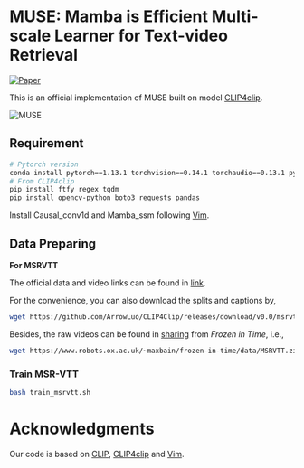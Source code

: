 # MUSE: Mamba is Efficient Multi-scale Learner for Text-video Retrieval
[![Paper](https://img.shields.io/badge/Paper-arxiv.2408.10575-FF6B6B.svg)](https://www.arxiv.org/pdf/2408.10575)

This is an official implementation of MUSE built on model [CLIP4clip](https://github.com/ArrowLuo/CLIP4Clip).

![MUSE](./pictures/MUSE_1.png)

## Requirement
```sh
# Pytorch version
conda install pytorch==1.13.1 torchvision==0.14.1 torchaudio==0.13.1 pytorch-cuda=11.7 -c pytorch -c nvidia
# From CLIP4clip
pip install ftfy regex tqdm
pip install opencv-python boto3 requests pandas
```
Install Causal_conv1d and Mamba_ssm following [Vim](https://github.com/doodleima/vision_mamba).

## Data Preparing

**For MSRVTT**

The official data and video links can be found in [link](http://ms-multimedia-challenge.com/2017/dataset). 

For the convenience, you can also download the splits and captions by,
```sh
wget https://github.com/ArrowLuo/CLIP4Clip/releases/download/v0.0/msrvtt_data.zip
```

Besides, the raw videos can be found in [sharing](https://github.com/m-bain/frozen-in-time#-finetuning-benchmarks-msr-vtt) from *Frozen️ in Time*, i.e.,
```sh
wget https://www.robots.ox.ac.uk/~maxbain/frozen-in-time/data/MSRVTT.zip
```

### Train MSR-VTT

```sh
bash train_msrvtt.sh
```

# Acknowledgments
Our code is based on [CLIP](https://github.com/openai/CLIP), [CLIP4clip](https://github.com/ArrowLuo/CLIP4Clip) and [Vim](https://github.com/doodleima/vision_mamba).
